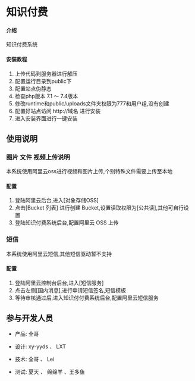 # 知识付费

#### 介绍
知识付费系统


#### 安装教程

1. 上传代码到服务器进行解压
2. 配置运行目录到public下
3. 配置站点伪静态
4. 检查php版本 7.1 ～ 7.4版本
5. 修改runtime和public/uploads文件夹权限为777和用户组,没有创建
6. 配置好站点访问 http://域名 进行安装
7. 进入安装界面进行一键安装

## 使用说明

### 图片 文件 视频上传说明

本系统使用阿里云oss进行视频和图片上传,个别特殊文件需要上传至本地

#### 配置

1. 登陆阿里云后台,进入[对象存储OSS]
2. 点击[Bucket 列表] 进行创建 Bucket,设置读取权限为[公共读],其他可自行设置
3. 登陆知识付费系统后台,配置阿里云 OSS 上传

### 短信

本系统使用阿里云短信,其他短信驱动暂不支持

#### 配置

1. 登陆阿里云控制台后台,进入[短信服务]
2. 点击左侧[国内消息],进行申请短信签名,短信模板
3. 等待审核通过后,进入知识付付费系统后台,配置阿里云短信服务

## 参与开发人员

- 产品: 全哥

- 设计: xy-yyds 、 LXT

- 技术: 全哥 、 Lei

- 测试: 夏天 、 绵绵羊 、王多鱼





